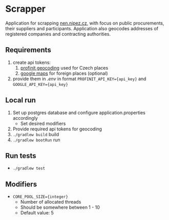 # Scrapper

Application for scrapping [nen.nipez.cz](https://nen.nipez.cz/en/profily-zadavatelu-platne), with focus on
public procurements, their suppliers and participants. Application also geocodes addresses of registered companies and contracting authorities.

## Requirements

1. create api tokens:
    1. [profinit geocoding](https://geolokator.profinit.cz/) used for Czech places
    2. [google maps](https://developers.google.com/maps) for foreign places (optional)
2. provide them in *.env* in format `PROFINIT_API_KEY={api_key}` and `GOOGLE_API_KEY={api_key}`

## Local run

1. Set up postgres database and configure application.properties accordingly
    - Set desired modifiers
2. Provide required api tokens for geocoding
3. `./gradlew build` build
4. `./gradlew bootRun` run

## Run tests

- `./gradlew test`

## Modifiers

- `CORE_POOL_SIZE={integer}`
  - Number of allocated threads
  - Should be somewhere between 1 - 10
  - Default value: 5